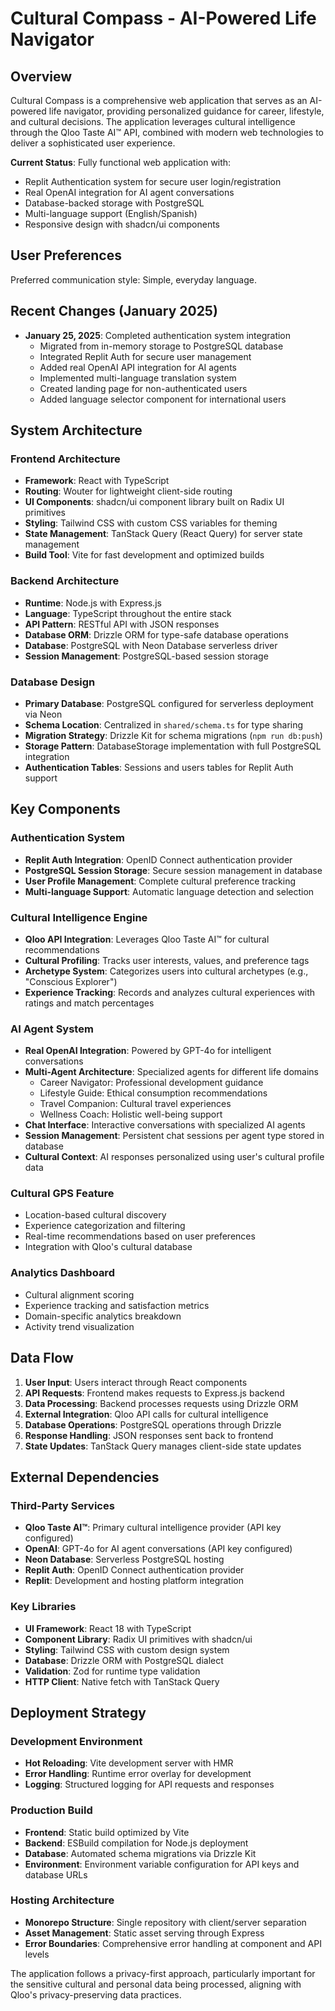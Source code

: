 # Cultural Compass - AI-Powered Life Navigator

## Overview

Cultural Compass is a comprehensive web application that serves as an AI-powered life navigator, providing personalized guidance for career, lifestyle, and cultural decisions. The application leverages cultural intelligence through the Qloo Taste AI™ API, combined with modern web technologies to deliver a sophisticated user experience.

**Current Status**: Fully functional web application with:
- Replit Authentication system for secure user login/registration
- Real OpenAI integration for AI agent conversations  
- Database-backed storage with PostgreSQL
- Multi-language support (English/Spanish)
- Responsive design with shadcn/ui components

## User Preferences

Preferred communication style: Simple, everyday language.

## Recent Changes (January 2025)

- **January 25, 2025**: Completed authentication system integration
  - Migrated from in-memory storage to PostgreSQL database
  - Integrated Replit Auth for secure user management
  - Added real OpenAI API integration for AI agents
  - Implemented multi-language translation system
  - Created landing page for non-authenticated users
  - Added language selector component for international users

## System Architecture

### Frontend Architecture
- **Framework**: React with TypeScript
- **Routing**: Wouter for lightweight client-side routing
- **UI Components**: shadcn/ui component library built on Radix UI primitives
- **Styling**: Tailwind CSS with custom CSS variables for theming
- **State Management**: TanStack Query (React Query) for server state management
- **Build Tool**: Vite for fast development and optimized builds

### Backend Architecture
- **Runtime**: Node.js with Express.js
- **Language**: TypeScript throughout the entire stack
- **API Pattern**: RESTful API with JSON responses
- **Database ORM**: Drizzle ORM for type-safe database operations
- **Database**: PostgreSQL with Neon Database serverless driver
- **Session Management**: PostgreSQL-based session storage

### Database Design
- **Primary Database**: PostgreSQL configured for serverless deployment via Neon
- **Schema Location**: Centralized in `shared/schema.ts` for type sharing
- **Migration Strategy**: Drizzle Kit for schema migrations (`npm run db:push`)
- **Storage Pattern**: DatabaseStorage implementation with full PostgreSQL integration
- **Authentication Tables**: Sessions and users tables for Replit Auth support

## Key Components

### Authentication System
- **Replit Auth Integration**: OpenID Connect authentication provider
- **PostgreSQL Session Storage**: Secure session management in database
- **User Profile Management**: Complete cultural preference tracking
- **Multi-language Support**: Automatic language detection and selection

### Cultural Intelligence Engine
- **Qloo API Integration**: Leverages Qloo Taste AI™ for cultural recommendations
- **Cultural Profiling**: Tracks user interests, values, and preference tags
- **Archetype System**: Categorizes users into cultural archetypes (e.g., "Conscious Explorer")
- **Experience Tracking**: Records and analyzes cultural experiences with ratings and match percentages

### AI Agent System
- **Real OpenAI Integration**: Powered by GPT-4o for intelligent conversations
- **Multi-Agent Architecture**: Specialized agents for different life domains
  - Career Navigator: Professional development guidance
  - Lifestyle Guide: Ethical consumption recommendations
  - Travel Companion: Cultural travel experiences
  - Wellness Coach: Holistic well-being support
- **Chat Interface**: Interactive conversations with specialized AI agents
- **Session Management**: Persistent chat sessions per agent type stored in database
- **Cultural Context**: AI responses personalized using user's cultural profile data

### Cultural GPS Feature
- Location-based cultural discovery
- Experience categorization and filtering
- Real-time recommendations based on user preferences
- Integration with Qloo's cultural database

### Analytics Dashboard
- Cultural alignment scoring
- Experience tracking and satisfaction metrics
- Domain-specific analytics breakdown
- Activity trend visualization

## Data Flow

1. **User Input**: Users interact through React components
2. **API Requests**: Frontend makes requests to Express.js backend
3. **Data Processing**: Backend processes requests using Drizzle ORM
4. **External Integration**: Qloo API calls for cultural intelligence
5. **Database Operations**: PostgreSQL operations through Drizzle
6. **Response Handling**: JSON responses sent back to frontend
7. **State Updates**: TanStack Query manages client-side state updates

## External Dependencies

### Third-Party Services
- **Qloo Taste AI™**: Primary cultural intelligence provider (API key configured)
- **OpenAI**: GPT-4o for AI agent conversations (API key configured)
- **Neon Database**: Serverless PostgreSQL hosting
- **Replit Auth**: OpenID Connect authentication provider
- **Replit**: Development and hosting platform integration

### Key Libraries
- **UI Framework**: React 18 with TypeScript
- **Component Library**: Radix UI primitives with shadcn/ui
- **Styling**: Tailwind CSS with custom design system
- **Database**: Drizzle ORM with PostgreSQL dialect
- **Validation**: Zod for runtime type validation
- **HTTP Client**: Native fetch with TanStack Query

## Deployment Strategy

### Development Environment
- **Hot Reloading**: Vite development server with HMR
- **Error Handling**: Runtime error overlay for development
- **Logging**: Structured logging for API requests and responses

### Production Build
- **Frontend**: Static build optimized by Vite
- **Backend**: ESBuild compilation for Node.js deployment
- **Database**: Automated schema migrations via Drizzle Kit
- **Environment**: Environment variable configuration for API keys and database URLs

### Hosting Architecture
- **Monorepo Structure**: Single repository with client/server separation
- **Asset Management**: Static asset serving through Express
- **Error Boundaries**: Comprehensive error handling at component and API levels

The application follows a privacy-first approach, particularly important for the sensitive cultural and personal data being processed, aligning with Qloo's privacy-preserving data practices.